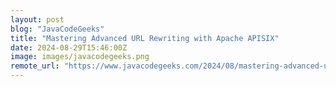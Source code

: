 ```yaml
---
layout: post
blog: "JavaCodeGeeks"
title: "Mastering Advanced URL Rewriting with Apache APISIX"
date: 2024-08-29T15:46:00Z
image: images/javacodegeeks.png
remote_url: "https://www.javacodegeeks.com/2024/08/mastering-advanced-url-rewriting-with-apache-apisix.html"
---
```

